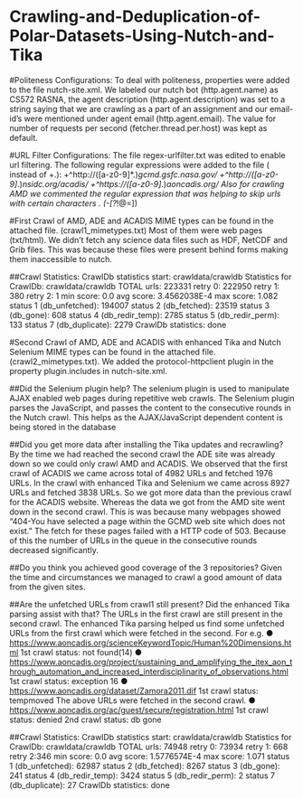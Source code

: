 # Crawling-and-Deduplication-of-Polar-Datasets-Using-Nutch-and-Tika

#Politeness Configurations:
To deal with politeness, properties were added to the file nutch-site.xml. We labeled our
nutch bot (http.agent.name) as CS572 RASNA, the agent description
(http.agent.description) was set to a string saying that we are crawling as a part of an
assignment and our email-id’s were mentioned under agent email (http.agent.email). The
value for number of requests per second (fetcher.thread.per.host) was kept as default.

#URL Filter Configurations:
The file regex-urlfilter.txt was edited to enable url filtering. The following regular expressions
were added to the file ( instead of +.):
+^http://([a-z0-9]*\.)*gcmd.gsfc.nasa.gov/
+^http://([a-z0-9]*\.)*nsidc.org/acadis/
+^https://([a-z0-9]*\.)*aoncadis.org/
Also for crawling AMD we commented the regular expression that was helping to skip
urls with certain characters . (-[?*!@=])

#First Crawl of AMD, ADE and ACADIS
MIME types can be found in the attached file. (crawl1_mimetypes.txt)
Most of them were web pages (txt/html). We didn’t fetch any science data files such as HDF,
NetCDF and Grib files. This was because these files were present behind forms making
them inaccessible to nutch.

##Crawl Statistics:
    CrawlDb statistics start: crawldata/crawldb
    Statistics for CrawlDb: crawldata/crawldb
    TOTAL urls: 223331
    retry 0: 222950
    retry 1: 380
    retry 2: 1
    min score: 0.0
    avg score: 3.4562038E-4
    max score: 1.082
    status 1 (db_unfetched): 194007
    status 2 (db_fetched): 23519
    status 3 (db_gone): 608
    status 4 (db_redir_temp): 2785
    status 5 (db_redir_perm): 133
    status 7 (db_duplicate): 2279
    CrawlDb statistics: done

#Second Crawl of AMD, ADE and ACADIS with enhanced Tika and Nutch Selenium
MIME types can be found in the attached file. (crawl2_mimetypes.txt). We added the
protocol-httpclient plugin in the property plugin.includes in nutch-site.xml.

##Did the Selenium plugin help?
The selenium plugin is used to manipulate AJAX enabled web pages during repetitive web
crawls. The Selenium plugin parses the JavaScript, and passes the content to the
consecutive rounds in the Nutch crawl. This helps as the AJAX/JavaScript dependent
content is being stored in the database

##Did you get more data after installing the Tika updates and recrawling?
By the time we had reached the second crawl the ADE site was already down so we could
only crawl AMD and ACADIS.
We observed that the first crawl of ACADIS we came across total of 4982 URLs and fetched
1976 URLs. In the crawl with enhanced Tika and Selenium we came across 8927 URLs and
fetched 3838 URLs. So we got more data than the previous crawl for the ACADIS website.
Whereas the data we got from the AMD site went down in the second crawl. This is was
because many webpages showed “404-You have selected a page within the GCMD web
site which does not exist.” The fetch for these pages failed with a HTTP code of 503.
Because of this the number of URLs in the queue in the consecutive rounds decreased
significantly.

##Do you think you achieved good coverage of the 3 repositories?
Given the time and circumstances we managed to crawl a good amount of data from the
given sites.

##Are the unfetched URLs from crawl1 still present? Did the enhanced Tika parsing assist with that?
The URLs in the first crawl are still present in the second crawl. The enhanced Tika parsing helped us find some unfetched URLs from the first crawl which were fetched in the second.
    For e.g.
        ● https://www.aoncadis.org/scienceKeywordTopic/Human%20Dimensions.html
          1st crawl status: not found(14)
        ● https://www.aoncadis.org/project/sustaining_and_amplifying_the_itex_aon_through_automation_and_increased_interdisciplinarity_of_observations.html
          1st crawl status: exception 16
        ● https://www.aoncadis.org/dataset/Zamora2011.dif
          1st crawl status: tempmoved
    The above URLs were fetched in the second crawl.
        ● https://www.aoncadis.org/ac/guest/secure/registration.html
          1st crawl status: denied
          2nd crawl status: db gone
          
##Crawl Statistics:
    CrawlDb statistics start: crawldata/crawldb
    Statistics for CrawlDb: crawldata/crawldb
    TOTAL urls: 74948
    retry 0: 73934
    retry 1: 668
    retry 2:346
    min score: 0.0
    avg score: 1.5776574E-4
    max score: 1.071
    status 1 (db_unfetched): 62987
    status 2 (db_fetched): 8267
    status 3 (db_gone): 241
    status 4 (db_redir_temp): 3424
    status 5 (db_redir_perm): 2
    status 7 (db_duplicate): 27
    CrawlDb statistics: done

